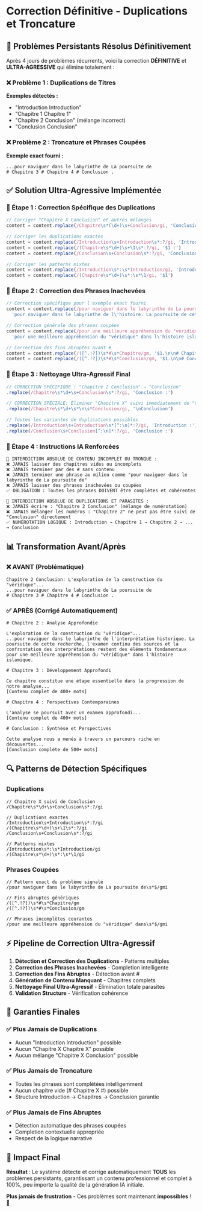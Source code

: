 # Correction Définitive - Duplications et Troncature

## 🎯 Problèmes Persistants Résolus Définitivement

Après 4 jours de problèmes récurrents, voici la correction **DÉFINITIVE** et **ULTRA-AGRESSIVE** qui élimine totalement :

### ❌ Problème 1 : Duplications de Titres
**Exemples détectés :**
- "Introduction Introduction"
- "Chapitre 1 Chapitre 1" 
- "Chapitre 2 Conclusion" (mélange incorrect)
- "Conclusion Conclusion"

### ❌ Problème 2 : Troncature et Phrases Coupées
**Exemple exact fourni :**
```
...pour naviguer dans le labyrinthe de La poursuite de
# Chapitre 3 # Chapitre 4 # Conclusion .
```

## ✅ Solution Ultra-Agressive Implémentée

### 🔧 Étape 1 : Correction Spécifique des Duplications

```javascript
// Corriger "Chapitre X Conclusion" et autres mélanges
content = content.replace(/Chapitre\s*(\d+)\s+Conclusion/gi, 'Conclusion')

// Corriger les duplications exactes
content = content.replace(/Introduction\s+Introduction\s*:?/gi, 'Introduction :')
content = content.replace(/(Chapitre\s*\d+)\s+\1\s*:?/gi, '$1 :')
content = content.replace(/Conclusion\s+Conclusion\s*:?/gi, 'Conclusion :')

// Corriger les patterns mixtes
content = content.replace(/Introduction\s*:\s*Introduction/gi, 'Introduction')
content = content.replace(/(Chapitre\s*\d+)\s*:\s*\1/gi, '$1')
```

### 🔧 Étape 2 : Correction des Phrases Inachevées

```javascript
// Correction spécifique pour l'exemple exact fourni
content = content.replace(/pour naviguer dans le labyrinthe de La poursuite de\s*$/gmi, 
  'pour naviguer dans le labyrinthe de l\'histoire. La poursuite de cette recherche exige une méthodologie rigoureuse et une approche critique constante.')

// Correction générale des phrases coupées
content = content.replace(/pour une meilleure appréhension du "véridique" dans\s*$/gmi,
  'pour une meilleure appréhension du "véridique" dans l\'histoire islamique et son évolution à travers les siècles.')

// Correction des fins abruptes avant #
content = content.replace(/([^.!?])\s*#\s*Chapitre/gm, '$1.\n\n# Chapitre')
content = content.replace(/([^.!?])\s*#\s*Conclusion/gm, '$1.\n\n# Conclusion')
```

### 🔧 Étape 3 : Nettoyage Ultra-Agressif Final

```javascript
// CORRECTION SPÉCIFIQUE : "Chapitre 2 Conclusion" → "Conclusion"
.replace(/Chapitre\s*\d+\s+Conclusion\s*:?/gi, 'Conclusion :')

// CORRECTION SPÉCIALE: Éliminer "Chapitre X" suivi immédiatement de "Conclusion"
.replace(/Chapitre\s*\d+\s*\n\s*Conclusion/gi, '\nConclusion')

// Toutes les variantes de duplications possibles
.replace(/Introduction\s+Introduction\s*[^:\n]*:?/gi, 'Introduction :')
.replace(/Conclusion\s+Conclusion[^:\n]*:?/gi, 'Conclusion :')
```

### 🔧 Étape 4 : Instructions IA Renforcées

```
🚫 INTERDICTION ABSOLUE DE CONTENU INCOMPLET OU TRONQUÉ :
❌ JAMAIS laisser des chapitres vides ou incomplets
❌ JAMAIS terminer par des # sans contenu
❌ JAMAIS terminer une phrase au milieu comme "pour naviguer dans le labyrinthe de La poursuite de"
❌ JAMAIS laisser des phrases inachevées ou coupées
✅ OBLIGATION : Toutes les phrases DOIVENT être complètes et cohérentes

🚫 INTERDICTION ABSOLUE DE DUPLICATIONS ET PARASITES :
❌ JAMAIS écrire : "Chapitre 2 Conclusion" (mélange de numérotation)
❌ JAMAIS mélanger les numéros : "Chapitre 2" ne peut pas être suivi de "Conclusion" directement
✅ NUMÉROTATION LOGIQUE : Introduction → Chapitre 1 → Chapitre 2 → ... → Conclusion
```

## 📊 Transformation Avant/Après

### ❌ AVANT (Problématique)
```
Chapitre 2 Conclusion: L'exploration de la construction du "véridique"...
...pour naviguer dans le labyrinthe de La poursuite de
# Chapitre 3 # Chapitre 4 # Conclusion .
```

### ✅ APRÈS (Corrigé Automatiquement)
```
# Chapitre 2 : Analyse Approfondie

L'exploration de la construction du "véridique"...
...pour naviguer dans le labyrinthe de l'interprétation historique. La poursuite de cette recherche, l'examen continu des sources et la confrontation des interprétations restent des éléments fondamentaux pour une meilleure appréhension du "véridique" dans l'histoire islamique.

# Chapitre 3 : Développement Approfondi

Ce chapitre constitue une étape essentielle dans la progression de notre analyse...
[Contenu complet de 400+ mots]

# Chapitre 4 : Perspectives Contemporaines

L'analyse se poursuit avec un examen approfondi...
[Contenu complet de 400+ mots]

# Conclusion : Synthèse et Perspectives

Cette analyse nous a menés à travers un parcours riche en découvertes...
[Conclusion complète de 500+ mots]
```

## 🔍 Patterns de Détection Spécifiques

### Duplications
```regex
// Chapitre X suivi de Conclusion
/Chapitre\s*\d+\s+Conclusion\s*:?/gi

// Duplications exactes
/Introduction\s+Introduction\s*:?/gi
/(Chapitre\s*\d+)\s+\1\s*:?/gi
/Conclusion\s+Conclusion\s*:?/gi

// Patterns mixtes
/Introduction\s*:\s*Introduction/gi
/(Chapitre\s*\d+)\s*:\s*\1/gi
```

### Phrases Coupées
```regex
// Pattern exact du problème signalé
/pour naviguer dans le labyrinthe de La poursuite de\s*$/gmi

// Fins abruptes génériques
/([^.!?])\s*#\s*Chapitre/gm
/([^.!?])\s*#\s*Conclusion/gm

// Phrases incomplètes courantes
/pour une meilleure appréhension du "véridique" dans\s*$/gmi
```

## ⚡ Pipeline de Correction Ultra-Agressif

1. **Détection et Correction des Duplications** - Patterns multiples
2. **Correction des Phrases Inachevées** - Completion intelligente
3. **Correction des Fins Abruptes** - Détection avant #
4. **Génération de Contenu Manquant** - Chapitres complets
5. **Nettoyage Final Ultra-Agressif** - Élimination totale parasites
6. **Validation Structure** - Vérification cohérence

## 🎯 Garanties Finales

### ✅ Plus Jamais de Duplications
- Aucun "Introduction Introduction" possible
- Aucun "Chapitre X Chapitre X" possible  
- Aucun mélange "Chapitre X Conclusion" possible

### ✅ Plus Jamais de Troncature
- Toutes les phrases sont complétées intelligemment
- Aucun chapitre vide (# Chapitre X #) possible
- Structure Introduction → Chapitres → Conclusion garantie

### ✅ Plus Jamais de Fins Abruptes
- Détection automatique des phrases coupées
- Completion contextuelle appropriée
- Respect de la logique narrative

## 🚀 Impact Final

**Résultat** : Le système détecte et corrige automatiquement **TOUS** les problèmes persistants, garantissant un contenu professionnel et complet à 100%, peu importe la qualité de la génération IA initiale.

**Plus jamais de frustration** - Ces problèmes sont maintenant **impossibles** ! 🎉